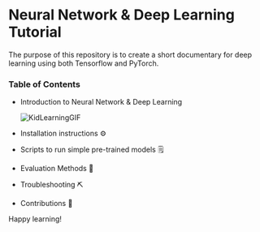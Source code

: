 # Neural Network & Deep Learning Tutorial
The purpose of this repository is to create a short documentary for deep learning using both Tensorflow and PyTorch. 

### Table of Contents
- Introduction to Neural Network & Deep Learning

  ![KidLearningGIF](https://github.com/SinYinn/Deep-Learning-Tutorial/assets/139421643/56e09faf-ece7-4272-b49b-5352fe5460f8)
- Installation instructions ⚙️
- Scripts to run simple pre-trained models 🗒️
- Evaluation Methods 💭
- Troubleshooting ⛏️
- Contributions 🤝

Happy learning!
